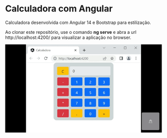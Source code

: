 # Calculadora com Angular
Calculadora desenvolvida com Angular 14 e Bootstrap para estilização.

Ao clonar este repositório, use o comando **ng serve** e abra a url http://localhost:4200/ para visualizar a aplicação no browser.

<img src="https://github.com/AlanZF/calculadora-angular/blob/main/calculadora/src/calculadora-exemplo.gif"/>
